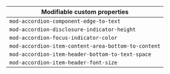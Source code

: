 | Modifiable custom properties                        |
| --------------------------------------------------- |
| `mod-accordion-component-edge-to-text`              |
| `mod-accordion-disclosure-indicator-height`         |
| `mod-accordion-focus-indicator-color`               |
| `mod-accordion-item-content-area-bottom-to-content` |
| `mod-accordion-item-header-bottom-to-text-space`    |
| `mod-accordion-item-header-font-size`               |
